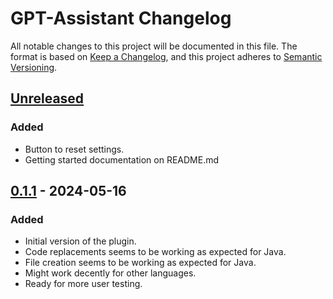 <!-- Keep a Changelog guide -> https://keepachangelog.com -->

# GPT-Assistant Changelog

All notable changes to this project will be documented in this file.
The format is based on [Keep a Changelog](https://keepachangelog.com/en/1.1.0/),
and this project adheres to [Semantic Versioning](https://semver.org/spec/v2.0.0.html).

## [Unreleased]

### Added
- Button to reset settings.
- Getting started documentation on README.md

## [0.1.1] - 2024-05-16

### Added

- Initial version of the plugin.
- Code replacements seems to be working as expected for Java.
- File creation seems to be working as expected for Java.
- Might work decently for other languages.
- Ready for more user testing.

[Unreleased]: https://github.com/Feddericokz/GPT-Assistant/compare/v0.1.1...HEAD
[0.1.1]: https://github.com/Feddericokz/GPT-Assistant/commits/v0.1.1
